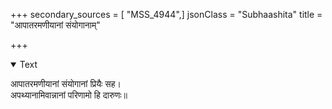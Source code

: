 +++
secondary_sources = [ "MSS_4944",]
jsonClass = "Subhaashita"
title = "आपातरमणीयानां संयोगानाम्"

+++

<details open><summary>Text</summary>

आपातरमणीयानां संयोगानां प्रियैः सह।  
अपथ्यानामिवान्नानां परिणामो हि दारुणः॥
</details>
